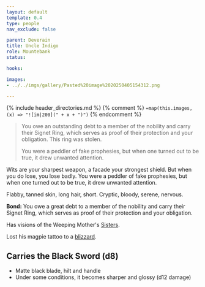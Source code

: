 ```yaml
---
layout: default
template: 0.4
type: people
nav_exclude: false

parent: Deverain
title: Uncle Indigo
role: Mountebank
status: 

hooks:

images:
- ../../imgs/gallery/Pasted%20image%2020250405154312.png

---
```


{% include header_directories.md %}
{% comment %}
`=map(this.images, (x) => "![im|200](" + x + ")")`
{% endcomment %}

> You owe an outstanding debt to a member of the nobility and carry their Signet Ring, which serves as proof of their protection and your obligation. This ring was stolen.
> 
> You were a peddler of fake prophesies, but when one turned out to be true, it drew unwanted attention. 

Wits are your sharpest weapon, a facade your strongest shield. But when you do lose, you lose badly. You were a peddler of fake prophesies, but when one turned out to be true, it drew unwanted attention.

Flabby, tanned skin, long hair, short. Cryptic, bloody, serene, nervous.

**Bond:** You owe a great debt to a member of the nobility and carry their Signet Ring, which serves as proof of their protection and your obligation.

Has visions of the Weeping Mother's [Sisters](../weepingMother/theSisters.md).

Lost his magpie tattoo to a [blizzard](../../campaigns/Book_01/ep_025.md).

## Carries the Black Sword (d8)

- Matte black blade, hilt and handle
- Under some conditions, it becomes sharper and glossy (d12 damage)